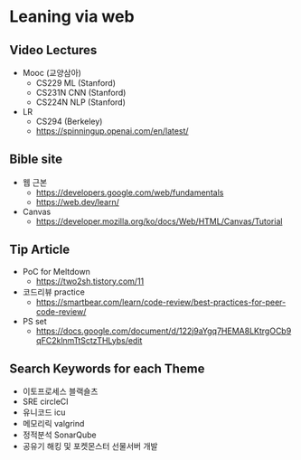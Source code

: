 # Leaning via web

## Video Lectures
- Mooc (교양삼아)
    - CS229 ML (Stanford)
    - CS231N CNN (Stanford)
    - CS224N NLP (Stanford)
- LR 
    - CS294 (Berkeley)
    - https://spinningup.openai.com/en/latest/

## Bible site
- 웹 근본
    - https://developers.google.com/web/fundamentals
    - https://web.dev/learn/
- Canvas
    - https://developer.mozilla.org/ko/docs/Web/HTML/Canvas/Tutorial

## Tip Article
- PoC for Meltdown
    - https://two2sh.tistory.com/11
- 코드리뷰 practice
	- https://smartbear.com/learn/code-review/best-practices-for-peer-code-review/
- PS set
    - https://docs.google.com/document/d/122j9aYgq7HEMA8LKtrgOCb9qFC2klnmTtSctzTHLybs/edit

## Search Keywords for each Theme
- 이토프로세스 블랙숄츠
- SRE circleCI
- 유니코드 icu
- 메모리릭 valgrind
- 정적분석 SonarQube
- 공유기 해킹 및 포켓몬스터 선물서버 개발
